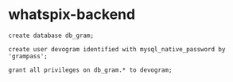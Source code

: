 # whatspix-backend

```mysql
create database db_gram;

create user devogram identified with mysql_native_password by 'grampass';

grant all privileges on db_gram.* to devogram;
```
